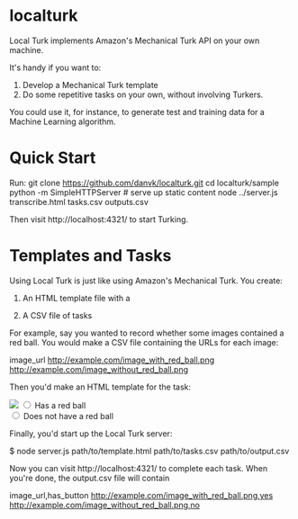localturk
=========

Local Turk implements Amazon's Mechanical Turk API on your own machine.

It's handy if you want to:
1. Develop a Mechanical Turk template
2. Do some repetitive tasks on your own, without involving Turkers.

You could use it, for instance, to generate test and training data for a Machine Learning algorithm.


Quick Start
===========

Run:
git clone https://github.com/danvk/localturk.git
cd localturk/sample
python -m SimpleHTTPServer  # serve up static content
node ../server.js transcribe.html tasks.csv outputs.csv

Then visit http://localhost:4321/ to start Turking.


Templates and Tasks
===================

Using Local Turk is just like using Amazon's Mechanical Turk. You create:
1. An HTML template file with a <form>
2. A CSV file of tasks

For example, say you wanted to record whether some images contained a red ball. You would make a CSV file containing the URLs for each image:

  image_url
  http://example.com/image_with_red_ball.png
  http://example.com/image_without_red_ball.png

Then you'd make an HTML template for the task:

  <img src="${image_url}" />
  <input type=radio name=has_button value="yes" /> Has a red ball<br/>
  <input type=radio name=has_button value="no" /> Does not have a red ball<br/>

Finally, you'd start up the Local Turk server:

  $ node server.js path/to/template.html path/to/tasks.csv path/to/output.csv

Now you can visit http://localhost:4321/ to complete each task. When you're done, the output.csv file will contain

  image_url,has_button
  http://example.com/image_with_red_ball.png,yes
  http://example.com/image_without_red_ball.png,no

